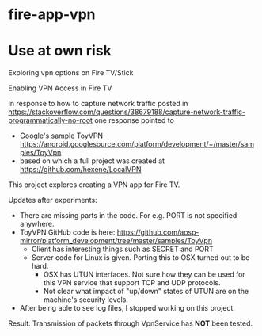 # fire-app-vpn

# Use at own risk 

Exploring vpn options on Fire TV/Stick

Enabling VPN Access in Fire TV


In response to how to capture network traffic posted in
https://stackoverflow.com/questions/38679188/capture-network-traffic-programmatically-no-root
one response pointed to
* Google's sample ToyVPN https://android.googlesource.com/platform/development/+/master/samples/ToyVpn
* based on which a full project was created at https://github.com/hexene/LocalVPN

This project explores creating a VPN app for Fire TV.

Updates after experiments:
* There are missing parts in the code. For e.g. PORT is not specified anywhere.
* ToyVPN GitHub code is here: https://github.com/aosp-mirror/platform_development/tree/master/samples/ToyVpn 
  * Client has interesting things such as SECRET and PORT
  * Server code for Linux is given. Porting this to OSX turned out to be hard. 
    * OSX has UTUN interfaces. Not sure how they can be used for this VPN service that support TCP and UDP protocols.
    * Not clear what impact of "up/down" states of UTUN are on the machine's security levels.
* After being able to see log files, I stopped working on this project. 

Result: Transmission of packets through VpnService has <b>NOT</b> been tested.
  




